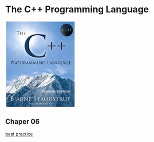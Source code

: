 # The C++ Programming Language

![](./The_C++_Programming_Language,_Fourth_Edition.jpg)

## Chaper 06
[best practice]()
